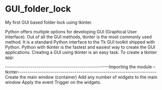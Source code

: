 # GUI_folder_lock
My first GUI based folder lock using tkinter. 

Python offers multiple options for developing GUI (Graphical User Interface). Out of all the GUI methods, tkinter is the most commonly used method. It is a standard Python interface to the Tk GUI toolkit shipped with Python. Python with tkinter is the fastest and easiest way to create the GUI applications. Creating a GUI using tkinter is an easy task.
To create a tkinter app:

-----------------------------------------------------Importing the module – tkinter-----------------------------------------------------------------------
Create the main window (container)
Add any number of widgets to the main window
Apply the event Trigger on the widgets.
